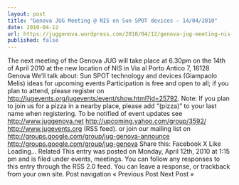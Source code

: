 ```yaml
---
layout: post
title: "Genova JUG Meeting @ NIS on Sun SPOT devices – 14/04/2010"
date: 2010-04-12
url: https://juggenova.wordpress.com/2010/04/12/genova-jug-meeting-nis-on-sun-spot-devices-14042010/
published: false 
---
```


The next meeting of the Genova JUG will take place at 6.30pm on the 14th of April 2010 at the new location of NIS in Via al Porto Antico 7, 16128 Genova We’ll talk about: Sun SPOT technology and devices (Giampaolo Melis) ideas for upcoming events Participation is free and open to all; if you plan to attend, please register on http://jugevents.org/jugevents/event/show.html?id=25792. Note: If you plan to join us for a pizza in a nearby place, please add “(pizza)” to your last name when registering. To be notified of event updates see http://www.juggenova.net http://upcoming.yahoo.com/group/3592/ http://www.jugevents.org (RSS feed). or join our mailing list on http://groups.google.com/group/jug-genova-announce http://groups.google.com/group/jug-genova Share this: Facebook X Like Loading... Related This entry was posted on Monday, April 12th, 2010 at 1:15 pm and is filed under events, meetings. You can follow any responses to this entry through the RSS 2.0 feed. You can leave a response, or trackback from your own site. Post navigation « Previous Post Next Post »
